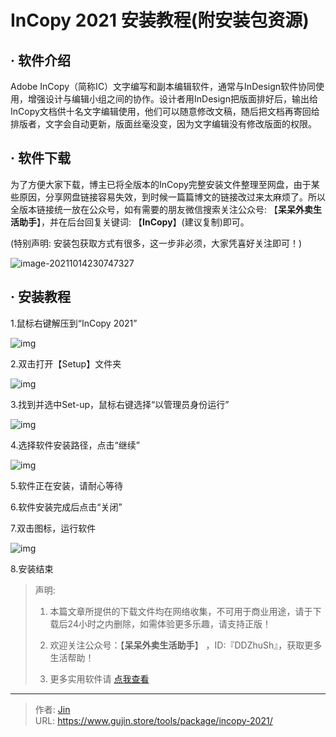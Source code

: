 # InCopy 2021 安装教程(附安装包资源)


## · 软件介绍
Adobe InCopy（简称IC）文字编写和副本编辑软件，通常与InDesign软件协同使用，增强设计与编辑小组之间的协作。设计者用InDesign把版面排好后，输出给InCopy文档供十名文字编辑使用，他们可以随意修改文稿，随后把文档再寄回给排版者，文字会自动更新，版面丝毫没变，因为文字编辑没有修改版面的权限。

## · 软件下载
为了方便大家下载，博主已将全版本的InCopy完整安装文件整理至网盘，由于某些原因，分享网盘链接容易失效，到时候一篇篇博文的链接改过来太麻烦了。所以全版本链接统一放在公众号，如有需要的朋友微信搜索关注公众号: 【**呆呆外卖生活助手**】，并在后台回复关键词: 【**InCopy**】(建议复制)即可。

(特别声明: 安装包获取方式有很多，这一步非必须，大家凭喜好关注即可！)

![image-20211014230747327](https://img.gujin.store/img/image-20211014230747327.png)

## · 安装教程

1.鼠标右键解压到“InCopy 2021”

![img](https://img.gujin.store/img/v2-22ec9f2a075c578c18c0120f0461b08b_720w.png)

2.双击打开【Setup】文件夹

![img](https://img.gujin.store/img/v2-93d3b07788821a53903a3baec658cdef_720w.png)



3.找到并选中Set-up，鼠标右键选择“以管理员身份运行”

![img](https://img.gujin.store/img/v2-27f2383a58ddae3854fd86f5e5c1e6eb_720w.png)

4.选择软件安装路径，点击“继续”

![img](https://img.gujin.store/img/v2-b34dfe6cc3f3e98beaab8838d9909f04_720w.png)

5.软件正在安装，请耐心等待

6.软件安装完成后点击“关闭”

7.双击图标，运行软件

![img](https://img.gujin.store/img/v2-1d18d73ad9d6880cc5531541fd217361_720w.png)

8.安装结束




> 声明: 
>
> 1. 本篇文章所提供的下载文件均在网络收集，不可用于商业用途，请于下载后24小时之内删除，如需体验更多乐趣，请支持正版！
>
> 2. 欢迎关注公众号：【**呆呆外卖生活助手**】 ，ID:『DDZhuSh』，获取更多生活帮助！
>
> 3. 更多实用软件请  [点我查看](/tools)


---

> 作者: [Jin](https://img.gujin.store/img/favicon.ico)  
> URL: https://www.gujin.store/tools/package/incopy-2021/  

